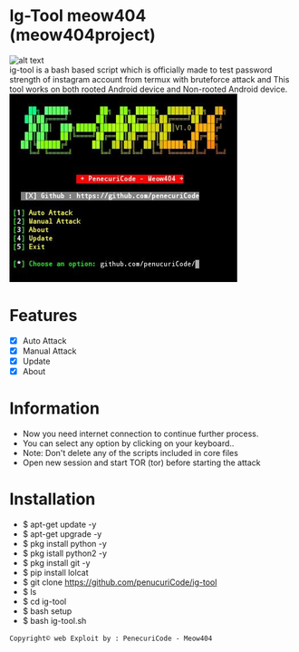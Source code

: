 # Ig-Tool meow404 (meow404project)
![alt text](https://img.shields.io/badge/Coded-penecuriCode-blue.svg)<br>
ig-tool is a bash based script which is officially made to test password strength of instagram account from termux with bruteforce attack and This tool works on both rooted Android device and Non-rooted Android device.<br>
![shot](https://github.com/pencuricode/ig-tools/blob/main/Screenshot.jpeg)

# Features
- [x] Auto Attack
- [x] Manual Attack
- [x] Update
- [x] About

# Information
- Now you need internet connection to continue further process.
- You can select any option by clicking on your keyboard..
- Note: Don't delete any of the scripts included in core files
- Open new session and start TOR (tor) before starting the attack

# Installation 
- $ apt-get update -y
- $ apt-get upgrade -y
- $ pkg install python -y
- $ pkg istall python2 -y
- $ pkg install git -y
- $ pip install lolcat
- $ git clone https://github.com/penucuriCode/ig-tool
- $ ls
- $ cd ig-tool
- $ bash setup
- $ bash ig-tool.sh
```
Copyright© web Exploit by : PenecuriCode - Meow404
